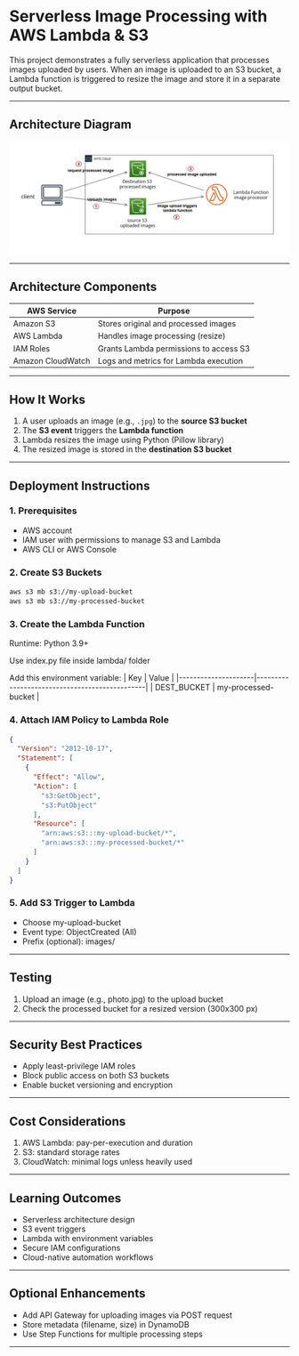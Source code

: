 # Serverless Image Processing with AWS Lambda & S3

This project demonstrates a fully serverless application that processes images uploaded by users. When an image is uploaded to an S3 bucket, a Lambda function is triggered to resize the image and store it in a separate output bucket.

---

##  Architecture Diagram

![Architecture Diagram](architecture.png)

---

##  Architecture Components

| AWS Service         | Purpose                                       |
|---------------------|-----------------------------------------------|
| Amazon S3           | Stores original and processed images          |
| AWS Lambda          | Handles image processing (resize)             |
| IAM Roles           | Grants Lambda permissions to access S3        |
| Amazon CloudWatch   | Logs and metrics for Lambda execution         |

---

##  How It Works

1. A user uploads an image (e.g., `.jpg`) to the **source S3 bucket**
2. The **S3 event** triggers the **Lambda function**
3. Lambda resizes the image using Python (Pillow library)
4. The resized image is stored in the **destination S3 bucket**

---

##  Deployment Instructions

### 1. Prerequisites

- AWS account
- IAM user with permissions to manage S3 and Lambda
- AWS CLI or AWS Console

### 2. Create S3 Buckets

```bash
aws s3 mb s3://my-upload-bucket
aws s3 mb s3://my-processed-bucket
```
### 3. Create the Lambda Function
Runtime: Python 3.9+

Use index.py file inside lambda/ folder

Add this environment variable:
| Key        | Value                                       |
|---------------------|-----------------------------------------------|
| DEST_BUCKET          | my-processed-bucket          |

### 4. Attach IAM Policy to Lambda Role
```json
{
  "Version": "2012-10-17",
  "Statement": [
    {
      "Effect": "Allow",
      "Action": [
        "s3:GetObject",
        "s3:PutObject"
      ],
      "Resource": [
        "arn:aws:s3:::my-upload-bucket/*",
        "arn:aws:s3:::my-processed-bucket/*"
      ]
    }
  ]
}
```
### 5. Add S3 Trigger to Lambda
- Choose my-upload-bucket
- Event type: ObjectCreated (All)
- Prefix (optional): images/


---
## Testing

1. Upload an image (e.g., photo.jpg) to the upload bucket
2. Check the processed bucket for a resized version (300x300 px)

---
## Security Best Practices

- Apply least-privilege IAM roles
- Block public access on both S3 buckets
- Enable bucket versioning and encryption
---
## Cost Considerations

1. AWS Lambda: pay-per-execution and duration
2. S3: standard storage rates
3. CloudWatch: minimal logs unless heavily used
---
## Learning Outcomes

- Serverless architecture design
- S3 event triggers
- Lambda with environment variables
- Secure IAM configurations
- Cloud-native automation workflows
---
## Optional Enhancements

- Add API Gateway for uploading images via POST request
- Store metadata (filename, size) in DynamoDB
- Use Step Functions for multiple processing steps
----
